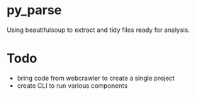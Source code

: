 # py_parse

Using beautifulsoup to extract and tidy files ready for analysis.

# Todo 

* bring code from webcrawler to create a single project
* create CLI to run various components
